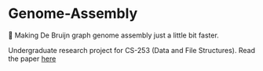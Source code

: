 # Genome-Assembly
:microscope: Making De Bruijn graph genome assembly just a little bit faster.

Undergraduate research project for CS-253 (Data and File Structures).
Read the paper [here](./report.pdf)
